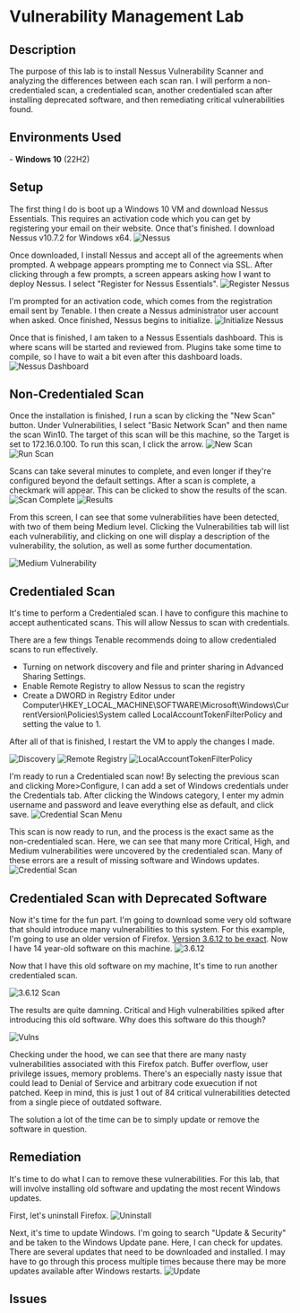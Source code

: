 # Vulnerability Management Lab
<h2>Description</h2>
The purpose of this lab is to install Nessus Vulnerability Scanner and analyzing the differences between each scan ran. I will perform a non-credentialed scan, a credentialed scan, another credentialed scan after installing deprecated software, and then remediating critical vulnerabilities found.
<h2>Environments Used</h2>
- <b>Windows 10</b> (22H2) </br>
<h2>Setup</h2>
The first thing I do is boot up a Windows 10 VM and download Nessus Essentials. This requires an activation code which you can get by registering your email on their website. Once that's finished. I download Nessus v10.7.2 for Windows x64.
<img src="https://i.imgur.com/sY8E3ls.png" alt="Nessus"/>

Once downloaded, I install Nessus and accept all of the agreements when prompted. A webpage appears prompting me to Connect via SSL. After clicking through a few prompts, a screen appears asking how I want to deploy Nessus. I select "Register for Nessus Essentials".
<img src="https://i.imgur.com/gt7TkId.png" alt="Register Nessus"/>

I'm prompted for an activation code, which comes from the registration email sent by Tenable. I then create a Nessus administrator user account when asked. Once finished, Nessus begins to initialize. 
<img src="https://i.imgur.com/97uQeG9.png" alt="Initialize Nessus"/>

Once that is finished, I am taken to a Nessus Essentials dashboard. This is where scans will be started and reviewed from. Plugins take some time to compile, so I have to wait a bit even after this dashboard loads.
<img src="https://i.imgur.com/cyuns8T.png" alt="Nessus Dashboard"/>

<h2>Non-Credentialed Scan</h2>
Once the installation is finished, I run a scan by clicking the "New Scan" button. Under Vulnerabilities, I select "Basic Network Scan" and then name the scan Win10. The target of this scan will be this machine, so the Target is set to 172.16.0.100. To run this scan, I click the arrow.
<img src="https://i.imgur.com/2KabAVa.png" alt="New Scan"/>
<img src="https://i.imgur.com/1fMx3z3.png" alt="Run Scan"/>

Scans can take several minutes to complete, and even longer if they're configured beyond the default settings. After a scan is complete, a checkmark will appear. This can be clicked to show the results of the scan.
<img src="https://i.imgur.com/ol15q8o.png" alt="Scan Complete"/>
<img src="https://i.imgur.com/c9EoBQR.png" alt="Results"/>

From this screen, I can see that some vulnerabilities have been detected, with two of them being Medium level. Clicking the Vulnerabilities tab will list each vulnerabilitiy, and clicking on one will display a description of the vulnerability, the solution, as well as some further documentation.

<img src="https://i.imgur.com/d3DJVyp.png" alt="Medium Vulnerability"/>

<h2>Credentialed Scan</h2>
It's time to perform a Credentialed scan. I have to configure this machine to accept authenticated scans. This will allow Nessus to scan with credentials.

There are a few things Tenable recommends doing to allow credentialed scans to run effectively.
* Turning on network discovery and file and printer sharing in Advanced Sharing Settings.
* Enable Remote Registry to allow Nessus to scan the registry
* Create a DWORD in Registry Editor under Computer\HKEY_LOCAL_MACHINE\SOFTWARE\Microsoft\Windows\CurrentVersion\Policies\System called LocalAccountTokenFilterPolicy and setting the value to 1.

After all of that is finished, I restart the VM to apply the changes I made.

<img src="https://i.imgur.com/XI9nNCi.png" alt="Discovery"/>
<img src="https://i.imgur.com/frlj9kD.png" alt="Remote Registry"/>
<img src="https://i.imgur.com/u0MzjH6.png" alt="LocalAccountTokenFilterPolicy"/>

I'm ready to run a Credentialed scan now! By selecting the previous scan and clicking More>Configure, I can add a set of Windows credentials under the Credentials tab. After clicking the Windows category, I enter my admin username and password and leave everything else as default, and click save.
<img src="https://i.imgur.com/meWJdY5.png" alt="Credential Scan Menu"/>

This scan is now ready to run, and the process is the exact same as the non-credentialed scan. Here, we can see that many more Critical, High, and Medium vulnerabilities were uncovered by the credentialed scan. Many of these errors are a result of missing software and Windows updates. 
<img src="https://i.imgur.com/Sw54JQ3.png" alt="Credential Scan"/>

<h2>Credentialed Scan with Deprecated Software</h2>

Now it's time for the fun part. I'm going to download some very old software that should introduce many vulnerabilities to this system. For this example, I'm going to use an older version of Firefox. [Version 3.6.12 to be exact](https://ftp.mozilla.org/pub/firefox/releases/3.6.12/win32/en-US/). Now I have 14 year-old software on this machine.
<img src="https://i.imgur.com/wj4LUeA.png" alt="3.6.12"/>

Now that I have this old software on my machine, It's time to run another credentialed scan.

<img src="https://i.imgur.com/WvGBNnQ.png" alt="3.6.12 Scan"/>

The results are quite damning. Critical and High vulnerabilities spiked after introducing this old software. Why does this software do this though? 

<img src="https://i.imgur.com/1xLm9Yl.png" alt="Vulns"/>

Checking under the hood, we can see that there are many nasty vulnerabilities associated with this Firefox patch. Buffer overflow, user privilege issues, memory problems. There's an especially nasty issue that could lead to Denial of Service and arbitrary code exuecution if not patched. Keep in mind, this is just 1 out of 84 critical vulnerabilities detected from a single piece of outdated software. 

The solution a lot of the time can be to simply update or remove the software in question.

<h2>Remediation</h2>

It's time to do what I can to remove these vulnerabilities. For this lab, that will involve installing old software and updating the most recent Windows updates.

First, let's uninstall Firefox. 
<img src="https://i.imgur.com/FVxgSKD.png" alt="Uninstall"/>

Next, it's time to update Windows. I'm going to search "Update & Security" and be taken to the Windows Update pane. Here, I can check for updates. There are several updates that need to be downloaded and installed. I may have to go through this process multiple times because there may be more updates available after Windows restarts.
<img src="https://i.imgur.com/BtWf35z.png" alt="Update"/>

<h2>Issues </h2>

